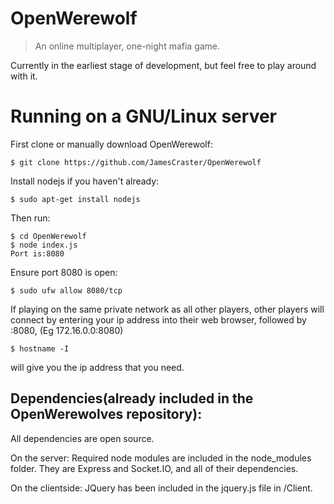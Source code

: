 # OpenWerewolf
> An online multiplayer, one-night mafia game. 

Currently in the earliest stage of development, but feel free to play around with it.

# Running on a GNU/Linux server

First clone or manually download OpenWerewolf:
```
$ git clone https://github.com/JamesCraster/OpenWerewolf
```
Install nodejs if you haven't already:
```
$ sudo apt-get install nodejs
```
Then run:
```
$ cd OpenWerewolf
$ node index.js
Port is:8080
```
Ensure port 8080 is open:
```
$ sudo ufw allow 8080/tcp
```
If playing on the same private network as all other players,
other players will connect by entering your ip address into their web browser, followed by :8080,
(Eg 172.16.0.0:8080)
```
$ hostname -I
```
will give you the ip address that you need.

<h2>Dependencies(already included in the OpenWerewolves repository):</h2>
All dependencies are open source.

On the server:
Required node modules are included in the node_modules folder.
They are Express and Socket.IO, and all of their dependencies.

On the clientside:
JQuery has been included in the jquery.js file in /Client.

